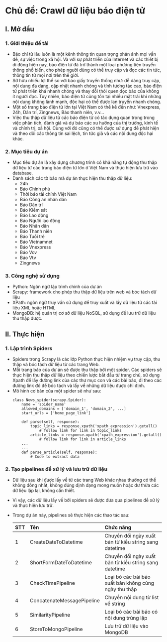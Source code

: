 # Chủ đề: Crawl dữ liệu báo điện tử
## I. Mở đầu
### 1. Giới thiệu đề tài

- Báo chí từ lâu luôn là một kênh thông tin quan trọng phản ánh mọi
vấn đề, sự việc trong xã hội. Và với sự phát triển của Internet và các thiết bị di động hiện nay,
báo điện tử đã trở thành một loại phương tiện truyền thông phổ biến, 
cho phép người dùng có thể truy cập và đọc các tin tức, thông tin
từ mọi nơi trên thế giới.
- Sở hữu nhiều lợi thế so với báo giấy truyền thống như: dễ dàng truy cập, 
nội dung đa dạng, cập nhật nhanh chóng và tính tương tác cao, báo điện tử phát triển khá nhanh
chóng và thay đổi thói quen đọc báo của không ít người đọc. Tuy nhiên, báo điện
tử cũng tồn tại nhiều mặt trái khi những nội dung không lành mạnh, độc hại có thể được
lan truyền nhanh chóng.
- Một số trang báo điện tử lớn tại Việt Nam có thể kể đến như: Vnexpress, 24h, Dân trí,
Zingnews, Báo thanh niên, v.v...
- Việc thu thập dữ liệu từ các báo điện tử có tác dụng quan trọng trong việc phân tích, đánh giá
và dự báo các xu hướng của thị trường, kinh tế và chính trị, xã hội. Cùng với đó
cũng có thể được sử dụng để phát hiện và theo dõi các thông tin sai lệch, tin tức giả và các nội 
dung độc hại khác.

### 2. Mục tiêu dự án

- Mục tiêu dự án là xây dựng chương trình có khả năng tự động thu thập dữ liệu
từ các trang báo điện tử lớn ở Việt Nam và thực hiện lưu trữ vào database.
- Danh sách các tờ báo mà dự án thực hiện thu thập dữ liệu:
  + 24h
  + Báo Chính phủ
  + Thời báo tài chính Việt Nam
  + Báo Công an nhân dân
  + Báo Dân trí
  + Báo Kiểm sát
  + Báo Lao động
  + Báo Người lao động
  + Báo Nhân dân
  + Báo Thanh niên
  + Báo Tuổi trẻ
  + Báo Vietnamnet
  + Báo Vnexpress
  + Báo Vov
  + Báo Vtv
  + Zingnews

### 3. Công nghệ sử dụng

- Python: Ngôn ngữ lập trình chính của dự án
- Scrapy: framework cho phép thu thập dữ liệu trên web và bóc tách dữ liệu
- XPath: ngôn ngữ truy vấn sử dụng để truy xuất và lấy dữ liệu từ các tài liệu XML hoặc HTML
- MongoDB: hệ quản trị cơ sở dữ liệu NoSQL, sử dụng để lưu trữ dữ liệu thu thập được.

## II. Thực hiện

### 1. Lập trình Spiders

- Spiders trong Scrapy là các lớp Python thực hiện nhiệm vụ truy cập, thu thập
và bóc tách dữ liệu từ các trang Web. 
- Mỗi trang báo của dự án sẽ được thu thập bởi một spider. Các spiders sẽ thực hiện
thu thập dữ liệu theo chiến lược bắt đầu từ trang chủ, sử dụng Xpath để lấy đường
link của các thư mục con và các bài báo, đi theo các đường link đó để bóc tách và lấy
về những dữ liệu được chỉ định.
- Mô hình cơ bản của một spider sẽ như sau:
    ```
    class News_spider(scrapy.Spider):
        name = 'spider_name'
        allowed_domains = ['domain_1', 'domain_2', ...]
        start_urls = ['home_page_link']
  
        def parse(self, response):
            topic_links = response.xpath('xpath_expression').getall()
                # follow link for link in topic_links
            article_links = response.xpath('xpath_expression').getall()
                # follow link for link in article_links
        ...
        ...
        def parse_article(self, response):
            # Code to extract data
    ```
  
### 2. Tạo pipelines để xử lý và lưu trữ dữ liệu

- Dữ liệu sau khi được lấy về từ các trang Web khác nhau thường có thể không đồng nhất,
không đúng định dạng mong muốn hoặc dư thừa các dữ liệu lặp lại, không cần thiết.
- Vì vậy, các dữ liệu lấy về bởi spiders sẽ được đưa qua pipelines để xử lý và thực hiện
lưu trữ.
- Trong dự án này, pipelines sẽ thực hiện các thao tác sau:

    |STT|Tên|Chức năng|
    |:---|:---|:---------|
    |1|CreateDateToDatetime|Chuyển đổi ngày xuất bản từ kiểu string sang datetime|
    |2|ShortFormDateToDatetime|Chuyển đổi ngày xuất bản từ kiểu string sang datetime|
    |3|CheckTimePipeline|Loại bỏ các bài báo xuất bản không cùng ngày thu thập|
    |4|ConcatenateMessagePipeline|Chuyển nội dung từ list về string|
    |5|SimilarityPipeline|Loại bỏ các bài báo có nội dung trùng lặp|
    |6|StoreToMongoPipeline|Lưu trữ dữ liệu vào MongoDB|
   

